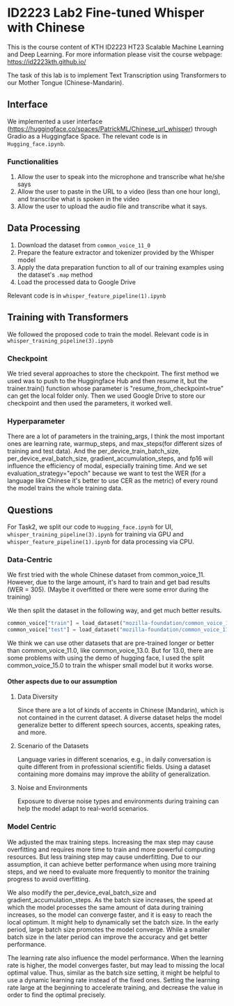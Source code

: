 # ID2223 Lab2 Fine-tuned Whisper with Chinese

This is the course content of KTH ID2223 HT23 Scalable Machine Learning and Deep Learning. For more information please visit the course webpage: https://id2223kth.github.io/

The task of this lab is to implement Text Transcription using Transformers to our Mother Tongue (Chinese-Mandarin).

## Interface
We implemented a user interface (https://huggingface.co/spaces/PatrickML/Chinese_url_whisper) through Gradio as a Huggingface Space. The relevant code is in `Hugging_face.ipynb`.
### Functionalities
1. Allow the user to speak into the microphone and transcribe what he/she says
2. Allow the user to paste in the URL to a video (less than one hour long), and transcribe what is spoken in the video
3. Allow the user to upload the audio file and transcribe what it says.

## Data Processing
1. Download the dataset from `common_voice_11_0`
2. Prepare the feature extractor and tokenizer provided by the Whisper model
3. Apply the data preparation function to all of our training examples using the dataset's `.map` method
4. Load the processed data to Google Drive

Relevant code is in `whisper_feature_pipeline(1).ipynb`

## Training with Transformers
We followed the proposed code to train the model. Relevant code is in `whisper_training_pipeline(3).ipynb`
### Checkpoint
We tried several approaches to store the checkpoint. The first method we used was to push to the Huggingface Hub and then resume it, but the trainer.train() function whose parameter is "resume_from_checkpoint=true" can get the local folder only. Then we used Google Drive to store our checkpoint and then used the parameters, it worked well.

### Hyperparameter
There are a lot of parameters in the training_args, I think the most important ones are learning rate, warmup_steps, and max_steps(for different sizes of training and test data). And the per_device_train_batch_size, per_device_eval_batch_size, gradient_accumulation_steps, and fp16 will influence the efficiency of modal, especially training time. And we set evaluation_strategy="epoch" because we want to test the WER (for a language like Chinese it's better to use CER as the metric) of every round the model trains the whole training data. 
## Questions
For Task2, we split our code to `Hugging_face.ipynb` for UI, `whisper_training_pipeline(3).ipynb` for training via GPU and `whisper_feature_pipeline(1).ipynb` for data processing via CPU. 

### Data-Centric
We first tried with the whole Chinese dataset from common_voice_11. However, due to the large amount, it's hard to train and get bad results (WER = 305). (Maybe it overfitted or there were some error during the training)

We then split the dataset in the following way, and get much better results.
```python
common_voice["train"] = load_dataset("mozilla-foundation/common_voice_11_0", "zh-CN", split="train[:30%]+validation[:30%]", use_auth_token=True)
common_voice["test"] = load_dataset("mozilla-foundation/common_voice_11_0", "zh-CN", split="test[:40%]", use_auth_token=True)
```
We think we can use other datasets that are pre-trained longer or better than common_voice_11.0, like common_voice_13.0. But for 13.0, there are some problems with using the demo of hugging face, I used the split common_voice_15.0 to train the whisper small model but it works worse.

#### Other aspects due to our assumption
1. Data Diversity

   Since there are a lot of kinds of accents in Chinese (Mandarin), which is not contained in the current dataset. A diverse dataset helps the model generalize better to different speech sources, accents, speaking rates, and more.
2. Scenario of the Datasets

   Language varies in different scenarios, e.g., in daily conversation is quite different from in professional scientific fields. Using a dataset containing more domains may improve the ability of generalization. 
3. Noise and Environments

   Exposure to diverse noise types and environments during training can help the model adapt to real-world scenarios.

### Model Centric
We adjusted the max training steps. Increasing the max step may cause overfitting and requires more time to train and more powerful computing resources. But less training step may cause underfitting. Due to our assumption, it can achieve better performance when using more training steps, and we need to evaluate more frequently to monitor the training progress to avoid overfitting.

We also modify the per_device_eval_batch_size and gradient_accumulation_steps. As the batch size increases, the speed at which the model processes the same amount of data during training increases, so the model can converge faster, and it is easy to reach the local optimum. It might help to dynamically set the batch size. In the early period, large batch size promotes the model converge. While a smaller batch size in the later period can improve the accuracy and get better performance. 

The learning rate also influence the model performance. When the learning rate is higher, the model converges faster, but may lead to missing the local optimal value. Thus, similar as the batch size setting, it might be helpful to use a dynamic learning rate instead of the fixed ones. Setting the learning rate large at the beginning to accelerate training, and decrease the value in order to find the optimal precisely. 




